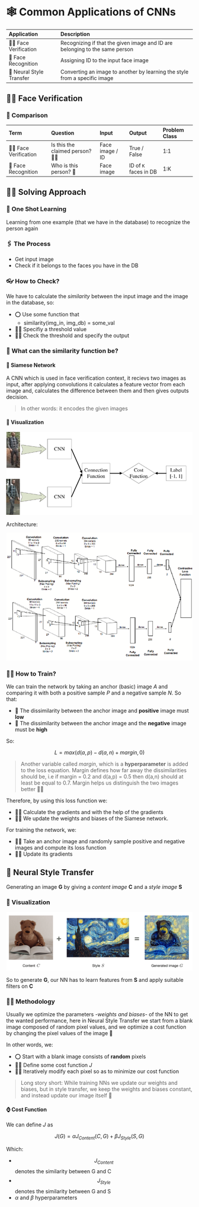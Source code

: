 # 🕸 Common Applications of CNNs

| Application | Description |
| :--- | :--- |
| 🧒👧 Face Verification | Recognizing if that the given image and ID are belonging to the same person |
| 👸 Face Recognition | Assigning ID to the input face image |
| 🌠 Neural Style Transfer | Converting an image to another by learning the style from a specific image |

## 🧒👧 Face Verification

### 🙌 Comparison

| Term | Question | Input | Output | Problem Class |
| :--- | :--- | :--- | :--- | :--- |
| 🧒👧 Face Verification | Is this the claimed person? 🕵️‍♂️ | Face image / ID | True / False | 1:1 |
| 👸 Face Recognition | Who is this person? 🧐 | Face image | ID of `K` faces in DB | 1:K |

## 🤸‍♀️ Solving Approach

### 🤳 One Shot Learning

Learning from one example \(that we have in the database\) to recognize the person again

### 🖇 The Process

* Get input image
* Check if it belongs to the faces you have in the DB

### 👓 How to Check?

We have to calculate the _similarity_ between the input image and the image in the database, so:

* ⭕ Use some function that 
  * similarity\(img\_in, img\_db\) = some\_val
* 👷‍♀️ Specifiy a threshold value
* 🕵️‍♀️ Check the threshold and specify the output

### 🤔 What can the similarity function be?

#### 🔷 Siamese Network

A CNN which is used in face verification context, it recievs two images as input, after applying convolutions it calculates a feature vector from each image and, calculates the difference between them and then gives outputs decision.

> In other words: it encodes the given images

#### 👀 Visualization

![](../.gitbook/assets/siameseconcept.png)

Architecture:

![](../.gitbook/assets/siamesearch.png)

### 👩‍🏫 How to Train?

We can train the network by taking an anchor \(basic\) image _A_ and comparing it with both a positive sample _P_ and a negative sample _N_. So that:

* 🚧 The dissimilarity between the anchor image and **positive** image must **low**
* 🚧 The dissimilarity between the anchor image and the **negative** image must be **high**

So:

$$L=max(d(a,p)-d(a,n)+margin, 0)$$

> Another variable called _margin_, which is a **hyperparameter** is added to the loss equation. Margin defines how far away the dissimilarities should be, i.e if margin = 0.2 and d\(a,p\) = 0.5 then d\(a,n\) should at least be equal to 0.7. Margin helps us distinguish the two images better 🤸‍♀️

Therefore, by using this loss function we:

* 👩‍🏫 Calculate the gradients and with the help of the gradients
* 👩‍🔧 We update the weights and biases of the Siamese network. 

For training the network, we:

* 👩‍🏫 Take an anchor image and randomly sample positive and negative images and compute its loss function
* 🤹‍♂️ Update its gradients

## 🌠 Neural Style Transfer

Generating an image **G** by giving a _content image_ **C** and a _style image_ **S**

### 👀 Visualization

![](../.gitbook/assets/nstyletransfer.png)

So to generate **G**, our NN has to learn features from **S** and apply suitable filters on **C**

### 👩‍🎓 Methodology

Usually we optimize the parameters -_weights and biases_- of the NN to get the wanted performance, here in Neural Style Transfer we start from a blank image composed of random pixel values, and we optimize a cost function by changing the pixel values of the image 🧐

In other words, we:

* ⭕ Start with a blank image consists of **random** pixels
* 👩‍🏫 Define some cost function _J_
* 👩‍🔧 Iteratively modify each pixel so as to minimize our cost function

> Long story short: While training NNs we update our weights and biases, but in style transfer, we keep the weights and biases constant, and instead update our image itself 🙌

#### ⌚ Cost Function

We can define _J_ as

$$J(G)=\alpha J_{Content}(C,G)+\beta J_{Style}(S,G)$$

Which:

* $$J_{Content}$$ denotes the similarity between G and C
* $$J_{Style}$$ denotes the similarity between G and S
* _α_ and _β_ hyperparameters

